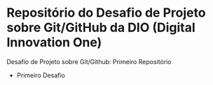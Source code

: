 # Repositório do Desafio de Projeto sobre Git/GitHub da DIO (Digital Innovation One) 
Desafio de Projeto sobre Git/Github: Primeiro Repositório

- Primeiro Desafio
